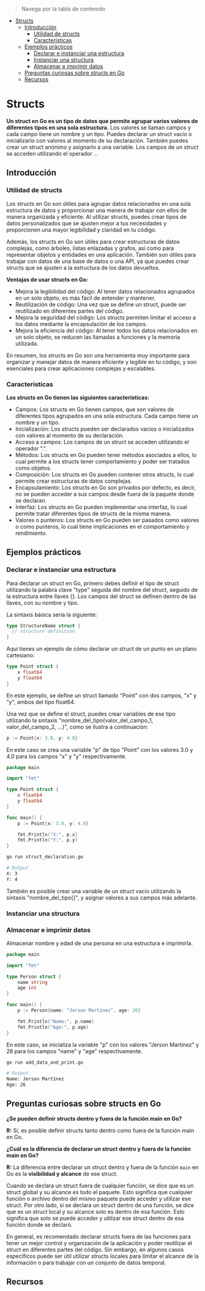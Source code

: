 > Navega por la tabla de contenido

- [Structs](#structs)
	- [Introducción](#introducción)
		- [Utilidad de structs](#utilidad-de-structs)
		- [Características](#características)
	- [Ejemplos prácticos](#ejemplos-prácticos)
		- [Declarar e instanciar una estructura](#declarar-e-instanciar-una-estructura)
		- [Instanciar una structura](#instanciar-una-structura)
		- [Almacenar e imprimir datos](#almacenar-e-imprimir-datos)
	- [Preguntas curiosas sobre structs en Go](#preguntas-curiosas-sobre-structs-en-go)
	- [Recursos](#recursos)

# Structs

**Un struct en Go es un tipo de datos que permite agrupar varios valores de diferentes tipos en una sola estructura.** Los valores se llaman campos y cada campo tiene un nombre y un tipo. Puedes declarar un struct vacío o inicializarlo con valores al momento de su declaración. También puedes crear un struct anónimo y asignarlo a una variable. Los campos de un struct se acceden utilizando el operador `.`.

## Introducción

### Utilidad de structs

Los structs en Go son útiles para agrupar datos relacionados en una sola estructura de datos y proporcionar una manera de trabajar con ellos de manera organizada y eficiente. Al utilizar structs, puedes crear tipos de datos personalizados que se ajusten mejor a tus necesidades y proporcionen una mayor legibilidad y claridad en tu código.

Además, los structs en Go son útiles para crear estructuras de datos complejas, como árboles, listas enlazadas y grafos, así como para representar objetos y entidades en una aplicación. También son útiles para trabajar con datos de una base de datos o una API, ya que puedes crear structs que se ajusten a la estructura de los datos devueltos.

**Ventajas de usar structs en Go:**

- Mejora la legibilidad del código: Al tener datos relacionados agrupados en un solo objeto, es más fácil de entender y mantener.
- Reutilización de código: Una vez que se define un struct, puede ser reutilizado en diferentes partes del código.
- Mejora la seguridad del código: Los structs permiten limitar el acceso a los datos mediante la encapsulación de los campos.
- Mejora la eficiencia del código: Al tener todos los datos relacionados en un solo objeto, se reducen las llamadas a funciones y la memoria utilizada.

En resumen, los structs en Go son una herramienta muy importante para organizar y manejar datos de manera eficiente y legible en tu código, y son esenciales para crear aplicaciones complejas y escalables.

### Características

**Los structs en Go tienen las siguientes características:**

- Campos: Los structs en Go tienen campos, que son valores de diferentes tipos agrupados en una sola estructura. Cada campo tiene un nombre y un tipo.
- Inicialización: Los structs pueden ser declarados vacíos o inicializados con valores al momento de su declaración.
- Acceso a campos: Los campos de un struct se acceden utilizando el operador ".".
- Métodos: Los structs en Go pueden tener métodos asociados a ellos, lo cual permite a los structs tener comportamiento y poder ser tratados como objetos.
- Composición: Los structs en Go pueden contener otros structs, lo cual permite crear estructuras de datos complejas.
- Encapsulamiento: Los structs en Go son privados por defecto, es decir, no se pueden acceder a sus campos desde fuera de la paquete donde se declaran.
- Interfaz: Los structs en Go pueden implementar una interfaz, lo cual permite tratar diferentes tipos de structs de la misma manera.
- Valores o punteros: Los structs en Go pueden ser pasados como valores o como punteros, lo cual tiene implicaciones en el comportamiento y rendimiento.

## Ejemplos prácticos

### Declarar e instanciar una estructura

Para declarar un struct en Go, primero debes definir el tipo de struct utilizando la palabra clave "type" seguida del nombre del struct, seguido de la estructura entre llaves {}. Los campos del struct se definen dentro de las llaves, con su nombre y tipo.

La sintaxis básica sería la siguiente: 

```go
type StructureName struct {
  // structure definition 
}
```

Aquí tienes un ejemplo de cómo declarar un struct de un punto en un plano cartesiano:

```go
type Point struct {
    x float64
    y float64
}
```

En este ejemplo, se define un struct llamado "Point" con dos campos, "x" y "y", ambos del tipo float64.

Una vez que se define el struct, puedes crear variables de ese tipo utilizando la sintaxis "nombre_del_tipo{valor_del_campo_1, valor_del_campo_2, ...}", como se ilustra a continuación:

```go
p := Point{x: 3.0, y: 4.0}
```

En este caso se crea una variable "p" de tipo "Point" con los valores 3.0 y 4.0 para los campos "x" y "y" respectivamente.

```go
package main

import "fmt"

type Point struct {
	x float64
	y float64
}

func main() {
	p := Point{x: 3.0, y: 4.0}

	fmt.Println("X:", p.x)
	fmt.Println("Y:", p.y)
}
```

```bash
go run struct_declaration.go 

# Output
X: 3
Y: 4
```

También es posible crear una variable de un struct vacío utilizando la sintaxis "nombre_del_tipo{}", y asignar valores a sus campos más adelante.

### Instanciar una structura



### Almacenar e imprimir datos

Almacenar nombre y edad de una persona en una estructura e imprimirla.

```go
package main

import "fmt"

type Person struct {
    name string
    age int
}

func main() {
    p := Person{name: "Jerson Martínez", age: 26}

    fmt.Println("Name:", p.name)
    fmt.Println("Age:", p.age)
}
```

En este caso, se inicializa la variable "p" con los valores "Jerson Martínez" y 26 para los campos "name" y "age" respectivamente.

```bash
go run add_data_and_print.go 

# Output
Name: Jerson Martínez
Age: 26
```

## Preguntas curiosas sobre structs en Go

**¿Se pueden definir structs dentro y fuera de la función main en Go?**

**R:** Sí, es posible definir structs tanto dentro como fuera de la función main en Go.

**¿Cuál es la diferencia de declarar un struct dentro y fuera de la función main en Go?**

**R:** La diferencia entre declarar un struct dentro y fuera de la función `main` en Go es la **visibilidad y alcance** de ese struct.

Cuando se declara un struct fuera de cualquier función, se dice que es un struct global y su alcance es todo el paquete. Esto significa que cualquier función o archivo dentro del mismo paquete puede acceder y utilizar ese struct. Por otro lado, si se declara un struct dentro de una función, se dice que es un struct local y su alcance solo es dentro de esa función. Esto significa que solo se puede acceder y utilizar ese struct dentro de esa función donde se declaró.

En general, es recomendado declarar structs fuera de las funciones para tener un mejor control y organización de la aplicación y poder reutilizar el struct en diferentes partes del código. Sin embargo, en algunos casos específicos puede ser útil utilizar structs locales para limitar el alcance de la información o para trabajar con un conjunto de datos temporal.

## Recursos
